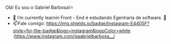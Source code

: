 Olá! Eu sou o  Gabriel Barbosa!🔥 



- 🌱 I’m currently learnin Front - End é estudando Egenharia de software. 📖
- 📫Fale comigo: https://img.shields.io/badge/Instagram-E4405F?style=for-the-badge&logo=instagram&logoColor=white :https://www.instagram.com/gaabrielbarbosa__/


